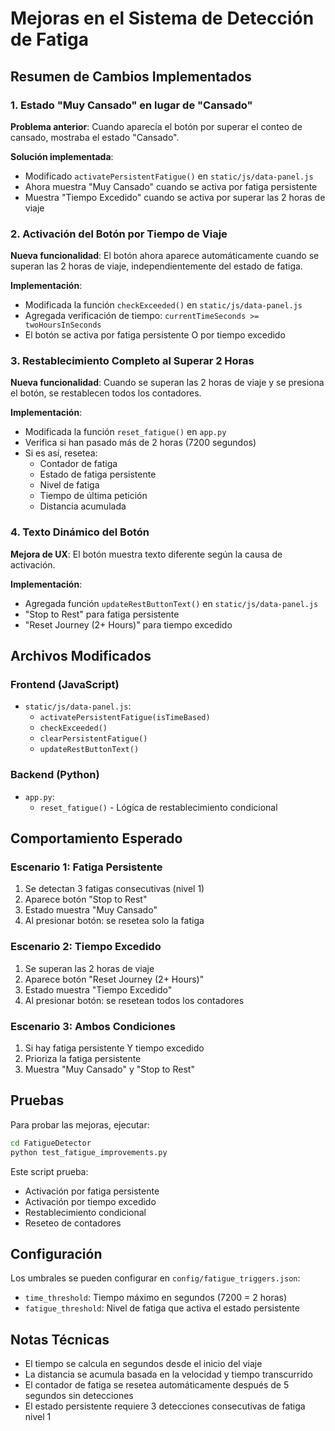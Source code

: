# Mejoras en el Sistema de Detección de Fatiga

## Resumen de Cambios Implementados

### 1. Estado "Muy Cansado" en lugar de "Cansado"

**Problema anterior**: Cuando aparecía el botón por superar el conteo de cansado, mostraba el estado "Cansado".

**Solución implementada**: 
- Modificado `activatePersistentFatigue()` en `static/js/data-panel.js`
- Ahora muestra "Muy Cansado" cuando se activa por fatiga persistente
- Muestra "Tiempo Excedido" cuando se activa por superar las 2 horas de viaje

### 2. Activación del Botón por Tiempo de Viaje

**Nueva funcionalidad**: El botón ahora aparece automáticamente cuando se superan las 2 horas de viaje, independientemente del estado de fatiga.

**Implementación**:
- Modificada la función `checkExceeded()` en `static/js/data-panel.js`
- Agregada verificación de tiempo: `currentTimeSeconds >= twoHoursInSeconds`
- El botón se activa por fatiga persistente O por tiempo excedido

### 3. Restablecimiento Completo al Superar 2 Horas

**Nueva funcionalidad**: Cuando se superan las 2 horas de viaje y se presiona el botón, se restablecen todos los contadores.

**Implementación**:
- Modificada la función `reset_fatigue()` en `app.py`
- Verifica si han pasado más de 2 horas (7200 segundos)
- Si es así, resetea:
  - Contador de fatiga
  - Estado de fatiga persistente
  - Nivel de fatiga
  - Tiempo de última petición
  - Distancia acumulada

### 4. Texto Dinámico del Botón

**Mejora de UX**: El botón muestra texto diferente según la causa de activación.

**Implementación**:
- Agregada función `updateRestButtonText()` en `static/js/data-panel.js`
- "Stop to Rest" para fatiga persistente
- "Reset Journey (2+ Hours)" para tiempo excedido

## Archivos Modificados

### Frontend (JavaScript)
- `static/js/data-panel.js`:
  - `activatePersistentFatigue(isTimeBased)`
  - `checkExceeded()`
  - `clearPersistentFatigue()`
  - `updateRestButtonText()`

### Backend (Python)
- `app.py`:
  - `reset_fatigue()` - Lógica de restablecimiento condicional

## Comportamiento Esperado

### Escenario 1: Fatiga Persistente
1. Se detectan 3 fatigas consecutivas (nivel 1)
2. Aparece botón "Stop to Rest"
3. Estado muestra "Muy Cansado"
4. Al presionar botón: se resetea solo la fatiga

### Escenario 2: Tiempo Excedido
1. Se superan las 2 horas de viaje
2. Aparece botón "Reset Journey (2+ Hours)"
3. Estado muestra "Tiempo Excedido"
4. Al presionar botón: se resetean todos los contadores

### Escenario 3: Ambos Condiciones
1. Si hay fatiga persistente Y tiempo excedido
2. Prioriza la fatiga persistente
3. Muestra "Muy Cansado" y "Stop to Rest"

## Pruebas

Para probar las mejoras, ejecutar:

```bash
cd FatigueDetector
python test_fatigue_improvements.py
```

Este script prueba:
- Activación por fatiga persistente
- Activación por tiempo excedido
- Restablecimiento condicional
- Reseteo de contadores

## Configuración

Los umbrales se pueden configurar en `config/fatigue_triggers.json`:
- `time_threshold`: Tiempo máximo en segundos (7200 = 2 horas)
- `fatigue_threshold`: Nivel de fatiga que activa el estado persistente

## Notas Técnicas

- El tiempo se calcula en segundos desde el inicio del viaje
- La distancia se acumula basada en la velocidad y tiempo transcurrido
- El contador de fatiga se resetea automáticamente después de 5 segundos sin detecciones
- El estado persistente requiere 3 detecciones consecutivas de fatiga nivel 1 